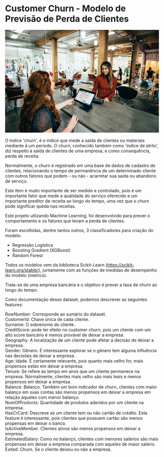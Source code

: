# Customer Churn - Modelo de Previsão de Perda de Clientes

![Churn](/churn.jpg)

O índice 'churn', é o índice que mede a saída de clientes ou materiais mediante à um período. O churn, conhecido também como 'índice de atrito', diz respeito à saída de clientes de uma empresa, e como consequência, perda de receita.

Normalmente, o churn é registrado em uma base de dados de cadastro de clientes, relacionando o tempo de permanência de um determinado cliente com outros fatores que podem - ou não - acarretar sua saída ou abandono de serviço.

Este ítem é muito importante de ser medido e controlado, pois é um importante fator que mede a qualidade do serviço oferecido e um importante preditor de receita ao longo do tempo, uma vez que o churn pode significar queda nas receitas.

Este projeto utlizando Machine Learning, foi desenvolvido para prever o comportamento e os fatores que levam a perda de clientes.

Foram escolhidas, dentre tantos outros, 3 classificadores para criação do modelo:

- Regressão Logística
- Boosting Gradient (XGBoost)
- Random Forest 


Todos os modelos vem da biblioteca Scikit-Learn (https://scikit-learn.org/stable/), juntamente com as funções de medidas de desempenho do modelo (metrics).

Trata-se de uma empresa bancária e o objetivo é prever a taxa de churn ao longo do tempo.

Como documentação desse dataset, podemos descrever as seguintes features:

RowNumber: Corresponde ao sumário do dataset.   
CustomerId: Chave única de cada cliente.   
Surname: O sobrenome do cliente.   
CreditScore: pode ter efeito no customer churn, pois um cliente com um alto score bancário é menos provável de deixar a empresa.   
Geography: A localização de um cliente pode afetar a decisão de deixar a empresa.   
Gender: Gênero. É interessante explorar se o gênero tem alguma influência nas decisões de deixar a empresa.   
Age: Idade. É certamente relevante, pois quanto mais velho for, mais propensos estão em deixar a empresa.   
Tenure: Se refere ao tempo em anos que um cliente permanece na empresa. Normalmente, clientes mais velho são mais leais e menos propensos em deixar a empresa.   
Balance: Balanço. Também um bom indicador de churn, clientes com maior balanço em suas contas são menos propensos em deixar a empresa em relação àqueles com menor balanço.   
NumOfProducts: Quantidade de produtos aderidos por um cliente na empresa.   
HasCrCard: Descreve se um cliente tem ou não cartão de crédito. Esta feature é interessante, pois clientes que possuem cartão são menos propensas em deixar o banco.   
IsActiveMember: Clientes ativos são menos propensos em deixar a empresa.   
EstimatedSalary: Como no balanço, clientes com menores salários são mais propensas em deixar a empresa comparada com aqueles de maior salário.   
Exited: Churn. Se o cliente deixou ou não a empresa.   
